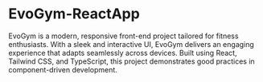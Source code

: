 # EvoGym-ReactApp
EvoGym is a modern, responsive front-end project tailored for fitness enthusiasts. With a sleek and interactive UI, EvoGym delivers an engaging experience that adapts seamlessly across devices. Built using React, Tailwind CSS, and TypeScript, this project demonstrates good practices in component-driven development.
